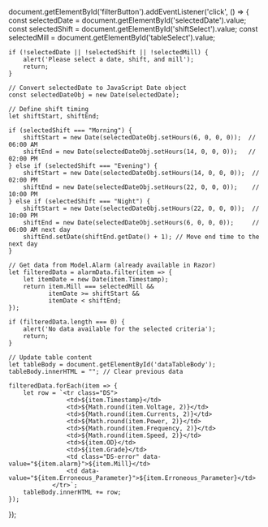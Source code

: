 document.getElementById('filterButton').addEventListener('click', () => {
    const selectedDate = document.getElementById('selectedDate').value;
    const selectedShift = document.getElementById('shiftSelect').value;
    const selectedMill = document.getElementById('tableSelect').value;

    if (!selectedDate || !selectedShift || !selectedMill) {
        alert('Please select a date, shift, and mill');
        return;
    }

    // Convert selectedDate to JavaScript Date object
    const selectedDateObj = new Date(selectedDate);

    // Define shift timing
    let shiftStart, shiftEnd;

    if (selectedShift === "Morning") {
        shiftStart = new Date(selectedDateObj.setHours(6, 0, 0, 0));  // 06:00 AM
        shiftEnd = new Date(selectedDateObj.setHours(14, 0, 0, 0));   // 02:00 PM
    } else if (selectedShift === "Evening") {
        shiftStart = new Date(selectedDateObj.setHours(14, 0, 0, 0));  // 02:00 PM
        shiftEnd = new Date(selectedDateObj.setHours(22, 0, 0, 0));    // 10:00 PM
    } else if (selectedShift === "Night") {
        shiftStart = new Date(selectedDateObj.setHours(22, 0, 0, 0));  // 10:00 PM
        shiftEnd = new Date(selectedDateObj.setHours(6, 0, 0, 0));     // 06:00 AM next day
        shiftEnd.setDate(shiftEnd.getDate() + 1); // Move end time to the next day
    }

    // Get data from Model.Alarm (already available in Razor)
    let filteredData = alarmData.filter(item => {
        let itemDate = new Date(item.Timestamp);
        return item.Mill === selectedMill &&
               itemDate >= shiftStart &&
               itemDate < shiftEnd;
    });

    if (filteredData.length === 0) {
        alert('No data available for the selected criteria');
        return;
    }

    // Update table content
    let tableBody = document.getElementById('dataTableBody');
    tableBody.innerHTML = ""; // Clear previous data

    filteredData.forEach(item => {
        let row = `<tr class="DS">
                    <td>${item.Timestamp}</td>
                    <td>${Math.round(item.Voltage, 2)}</td>
                    <td>${Math.round(item.Currents, 2)}</td>
                    <td>${Math.round(item.Power, 2)}</td>
                    <td>${Math.round(item.Frequency, 2)}</td>
                    <td>${Math.round(item.Speed, 2)}</td>
                    <td>${item.OD}</td>
                    <td>${item.Grade}</td>
                    <td class="DS-error" data-value="${item.alarm}">${item.Mill}</td>
                    <td data-value="${item.Erroneous_Parameter}">${item.Erroneous_Parameter}</td>
                </tr>`;
        tableBody.innerHTML += row;
    });
});